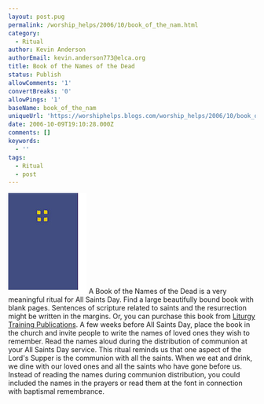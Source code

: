```yaml
---
layout: post.pug
permalink: /worship_helps/2006/10/book_of_the_nam.html 
category:
  - Ritual
author: Kevin Anderson
authorEmail: kevin.anderson773@elca.org
title: Book of the Names of the Dead
status: Publish
allowComments: '1'
convertBreaks: '0'
allowPings: '1'
baseName: book_of_the_nam
uniqueUrl: 'https://worshiphelps.blogs.com/worship_helps/2006/10/book_of_the_nam.html '
date: 2006-10-09T19:10:28.000Z
comments: []
keywords:
  - ''
tags:
  - Ritual
  - post
---
```

[![Bkdead_detail](/img/bkdead_detail.jpg "Bkdead_detail")](http://worshiphelps.blogs.com/.shared/image.html?/photos/uncategorized/bkdead_detail.jpg) A Book of the Names of the Dead is a very meaningful ritual for All Saints Day. Find a large beautifully bound book with blank pages. Sentences of scripture related to saints and the resurrection might be written in the margins. Or, you can purchase this book from [Liturgy Training Publications](http://www.ltp.org/). A few weeks before All Saints Day, place the book in the church and invite people to write the names of loved ones they wish to remember. Read the names aloud during the distribution of communion at your All Saints Day service. This ritual reminds us that one aspect of the Lord's Supper is the communion with all the saints. When we eat and drink, we dine with our loved ones and all the saints who have gone before us. Instead of reading the names during communion distribution, you could included the names in the prayers or read them at the font in connection with baptismal remembrance.